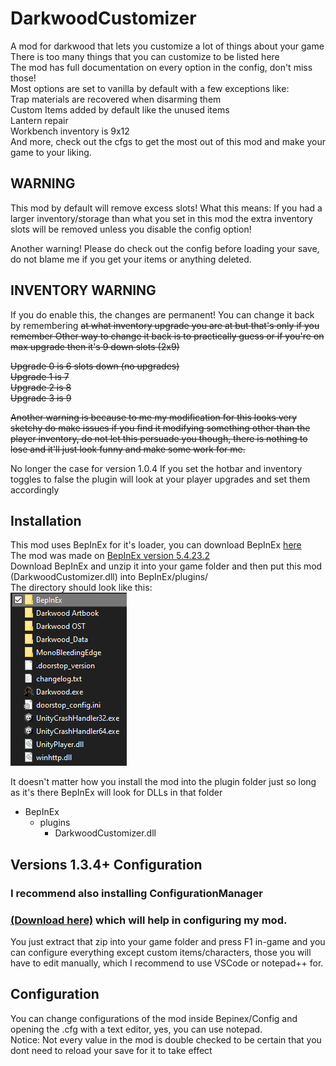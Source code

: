 # DarkwoodCustomizer

A mod for darkwood that lets you customize a lot of things about your game\
There is too many things that you can customize to be listed here\
The mod has full documentation on every option in the config, don't miss those!\
Most options are set to vanilla by default with a few exceptions like:\
Trap materials are recovered when disarming them\
Custom Items added by default like the unused items\
Lantern repair\
Workbench inventory is 9x12\
And more, check out the cfgs to get the most out of this mod and make your game to your liking.

## WARNING

This mod by default will remove excess slots!
What this means: If you had a larger inventory/storage than what you set in this mod the extra inventory slots will be removed unless you disable the config option!

Another warning! Please do check out the config before loading your save, do not blame me if you get your items or anything deleted.

## INVENTORY WARNING

If you do enable this, the changes are permanent! You can change it back by remembering ~~at what inventory upgrade you are at but that's only if you remember
Other way to change it back is to practically guess or if you're on max upgrade then it's 9 down slots (2x9)~~

~~Upgrade 0 is 6 slots down (no upgrades)\
Upgrade 1 is 7\
Upgrade 2 is 8\
Upgrade 3 is 9~~

~~Another warning is because to me my modification for this looks very sketchy do make issues if you find it modifying something other than the player inventory,
do not let this persuade you though, there is nothing to lose and it'll just look funny and make some work for me.~~

No longer the case for version 1.0.4
If you set the hotbar and inventory toggles to false the plugin will look at your player upgrades and set them accordingly

## Installation

This mod uses BepInEx for it's loader, you can download BepInEx [here](https://github.com/BepInEx/BepInEx/releases)\
The mod was made on [BepInEx version 5.4.23.2](https://github.com/BepInEx/BepInEx/releases/tag/v5.4.23.2)\
Download BepInEx and unzip it into your game folder and then put this mod (DarkwoodCustomizer.dll) into BepInEx/plugins/\
The directory should look like this:\
![Game Folder](tutorial1.png)

It doesn't matter how you install the mod into the plugin folder just so long as it's there BepInEx will look for DLLs in that folder

- BepInEx
  - plugins
    - DarkwoodCustomizer.dll

## Versions 1.3.4+ Configuration
### I recommend also installing ConfigurationManager
### [(Download here)](https://github.com/BepInEx/BepInEx.ConfigurationManager/releases/download/v18.3/BepInEx.ConfigurationManager.BepInEx5_v18.3.zip)﻿ which will help in configuring my mod.
You just extract that zip into your game folder and press F1 in-game and you
can configure everything except custom items/characters, those you will
have to edit manually, which I recommend to use VSCode or notepad++
for.

## Configuration

You can change configurations of the mod inside Bepinex/Config and opening the .cfg with a text editor, yes, you can use notepad.\
Notice: Not every value in the mod is double checked to be certain that you dont need to reload your save for it to take effect
